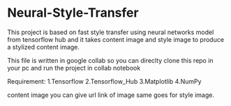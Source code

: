 # Neural-Style-Transfer

This project is based on fast style transfer using neural networks model from tensorflow hub and it takes content image and style image to produce a stylized content image.

This file is written in google collab so you can direclty clone this repo in your pc and run the project in collab notebook

Requirement:
1.Tensorflow
2.Tensorflow_Hub
3.Matplotlib
4.NumPy

content image you can give url link of image same goes for style image.
